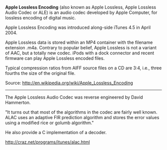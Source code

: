  **Apple Lossless Encoding** (also known as Apple Lossless, Apple Lossless Audio Codec or ALE) is an audio codec developed by Apple Computer, for lossless encoding of digital music.

Apple Lossless Encoding was introduced along-side iTunes 4.5 in April 2004.

Apple Lossless data is stored within an MP4 container with the filename extension .m4a. Contrary to popular belief, Apple Lossless is not a variant of AAC, but a totally new codec. iPods with a dock connector and recent firmware can play Apple Lossless encoded files.

Typical compression ratios from AIFF source files on a CD are 3:4, i.e., three fourths the size of the original file.

Source: http://en.wikipedia.org/wiki/Apple_Lossless_Encoding

----
The Apple Lossless Audio Codec was reverse engineered by David Hammerton.

"It turns out that most of the algorithms in the codec are fairly well known. ALAC uses an adaptive FIR prediction algorithm and stores the error values using a modified rice or golumb algorithm."

He also provide a C implementation of a decoder.

http://craz.net/programs/itunes/alac.html
